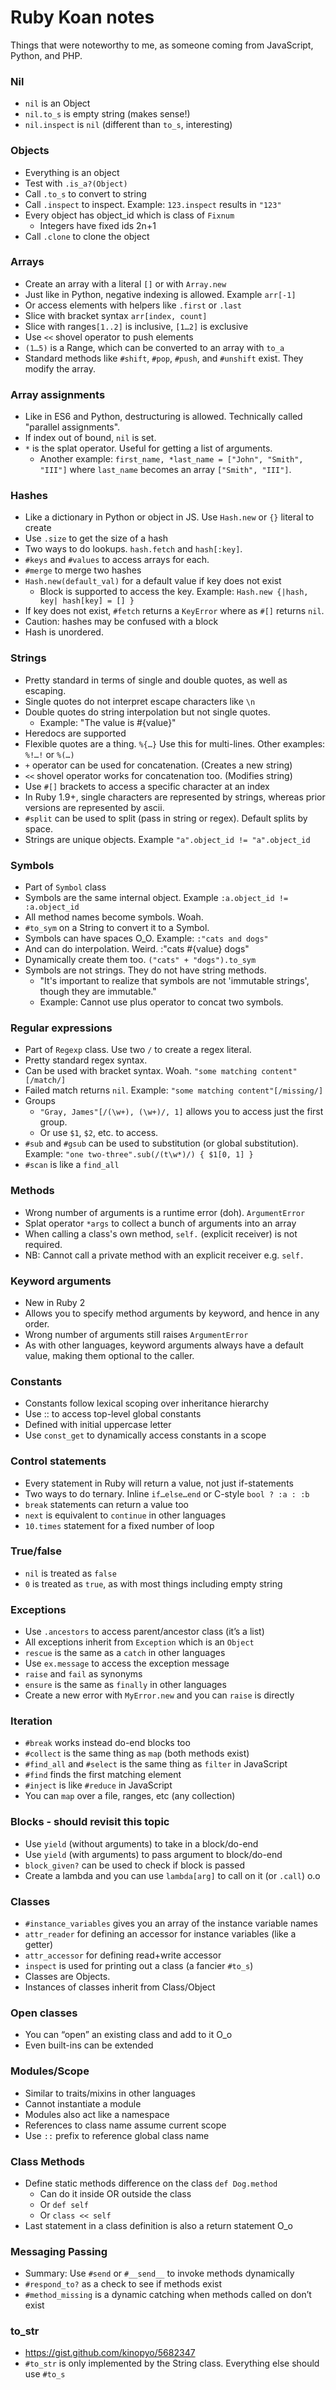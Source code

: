 # Ruby Koan notes

Things that were noteworthy to me, as someone coming from JavaScript, Python, and PHP.

### Nil
- `nil` is an Object
- `nil.to_s` is empty string (makes sense!)
- `nil.inspect` is `nil` (different than `to_s`, interesting)

### Objects
- Everything is an object
- Test with `.is_a?(Object)`
- Call `.to_s` to convert to string
- Call `.inspect` to inspect. Example: `123.inspect` results in `"123"`
- Every object has object_id which is class of `Fixnum`
    - Integers have fixed ids 2n+1
- Call `.clone` to clone the object

### Arrays
- Create an array with a literal `[]` or with `Array.new`
- Just like in Python, negative indexing is allowed. Example `arr[-1]`
- Or access elements with helpers like `.first` or `.last`
- Slice with bracket syntax `arr[index, count]`
- Slice with ranges`[1..2]` is inclusive, `[1…2]` is exclusive
- Use `<<` shovel operator to push elements
- `(1…5)` is a Range, which can be converted to an array with `to_a`
- Standard methods like `#shift`, `#pop`, `#push`, and `#unshift` exist. They modify the array.

### Array assignments
- Like in ES6 and Python, destructuring is allowed. Technically called "parallel assignments".
- If index out of bound, `nil` is set.
- `*` is the splat operator. Useful for getting a list of arguments.
    - Another example: `first_name, *last_name = ["John", "Smith", "III"]` where `last_name` becomes an array `["Smith", "III"]`.

### Hashes
- Like a dictionary in Python or object in JS. Use `Hash.new` or `{}` literal to create
- Use `.size` to get the size of a hash
- Two ways to do lookups. `hash.fetch` and `hash[:key]`.
- `#keys` and `#values` to access arrays for each.
- `#merge` to merge two hashes
- `Hash.new(default_val)` for a default value if key does not exist
    - Block is supported to access the key. Example: `Hash.new {|hash, key| hash[key] = [] }`
- If key does not exist, `#fetch` returns a `KeyError` where as `#[]` returns `nil`.
- Caution: hashes may be confused with a block
- Hash is unordered.

### Strings
- Pretty standard in terms of single and double quotes, as well as escaping.
- Single quotes do not interpret escape characters like `\n`
- Double quotes do string interpolation but not single quotes.
    - Example: "The value is #{value}"
- Heredocs are supported
- Flexible quotes are a thing. `%{…}` Use this for multi-lines. Other examples: `%!…!` or `%(…)`
- `+` operator can be used for concatenation. (Creates a new string)
- `<<` shovel operator works for concatenation too. (Modifies string)
- Use `#[]` brackets to access a specific character at an index
- In Ruby 1.9+, single characters are represented by strings, whereas prior versions are represented by ascii.
- `#split` can be used to split (pass in string or regex). Default splits by space.
- Strings are unique objects. Example `"a".object_id != "a".object_id`


### Symbols
- Part of `Symbol` class
- Symbols are the same internal object. Example `:a.object_id != :a.object_id`
- All method names become symbols. Woah.
- `#to_sym` on a String to convert it to a Symbol.
- Symbols can have spaces O_O. Example: `:"cats and dogs"`
- And can do interpolation. Weird. :"cats #{value} dogs"
- Dynamically create them too. `("cats" + "dogs").to_sym`
- Symbols are not strings. They do not have string methods.
    - "It's important to realize that symbols are not 'immutable strings', though they are immutable."
    - Example: Cannot use plus operator to concat two symbols.

### Regular expressions
- Part of `Regexp` class. Use two `/` to create a regex literal.
- Pretty standard regex syntax.
- Can be used with bracket syntax. Woah. `"some matching content"[/match/]`
- Failed match returns `nil`. Example: `"some matching content"[/missing/]`
- Groups
    - `"Gray, James"[/(\w+), (\w+)/, 1]` allows you to access just the first group.
    - Or use `$1`, `$2`, etc. to access.
- `#sub` and `#gsub` can be used to substitution (or global substitution). Example: `"one two-three".sub(/(t\w*)/) { $1[0, 1] }`
- `#scan` is like a `find_all` 

### Methods
- Wrong number of arguments is a runtime error (doh). `ArgumentError`
- Splat operator `*args` to collect a bunch of arguments into an array
- When calling a class's own method, `self.` (explicit receiver) is not required. 
- NB: Cannot call a private method with an explicit receiver e.g. `self.`

### Keyword arguments
- New in Ruby 2
- Allows you to specify method arguments by keyword, and hence in any order.
- Wrong number of arguments still raises `ArgumentError`
- As with other languages, keyword arguments always have a default value, making them optional to the caller.

### Constants
- Constants follow lexical scoping over inheritance hierarchy
- Use :: to access top-level global constants
- Defined with initial uppercase letter
- Use `const_get` to dynamically access constants in a scope

### Control statements
- Every statement in Ruby will return a value, not just if-statements
- Two ways to do ternary. Inline `if…else…end` or C-style `bool ? :a : :b`
- `break` statements can return a value too
- `next` is equivalent to `continue` in other languages
- `10.times` statement for a fixed number of loop

### True/false
- `nil` is treated as `false`
- `0` is treated as `true`, as with most things including empty string

### Exceptions
- Use `.ancestors` to access parent/ancestor class (it’s a list)
- All exceptions inherit from `Exception` which is an `Object`
- `rescue` is the same as a `catch` in other languages
- Use `ex.message` to access the exception message
- `raise` and `fail` as synonyms  
- `ensure` is the same as `finally` in other languages
- Create a new error with `MyError.new` and you can `raise` is directly

### Iteration
- `#break` works instead do-end blocks too
- `#collect` is the same thing as `map` (both methods exist)
- `#find_all` and `#select` is the same thing as `filter` in JavaScript
- `#find` finds the first matching element
- `#inject` is like `#reduce` in JavaScript
- You can `map` over a file, ranges, etc (any collection)

### Blocks - should revisit this topic
- Use `yield` (without arguments) to take in a block/do-end
- Use `yield` (with arguments) to pass argument to block/do-end
- `block_given?` can be used to check if block is passed
- Create a lambda and you can use `lambda[arg]` to call on it (or `.call`) o.o

### Classes
- `#instance_variables` gives you an array of the instance variable names
- `attr_reader` for defining an accessor for instance variables (like a getter)
- `attr_accessor` for defining read+write accessor
- `inspect` is used for printing out a class (a fancier `#to_s`)
- Classes are Objects.
- Instances of classes inherit from Class/Object

### Open classes
- You can “open” an existing class and add to it O_o
- Even built-ins can be extended

### Modules/Scope
- Similar to traits/mixins in other languages
- Cannot instantiate a module
- Modules also act like a namespace
- References to class name assume current scope
- Use `::` prefix to reference global class name

### Class Methods
- Define static methods difference on the class `def Dog.method`
    - Can do it inside OR outside the class
    - Or `def self`
    - Or `class << self`
- Last statement in a class definition is also a return statement O_o

### Messaging Passing
- Summary: Use `#send` or `#__send__` to invoke methods dynamically
- `#respond_to?` as a check to see if methods exist
- `#method_missing` is a dynamic catching when methods called on don’t exist

### to_str
- https://gist.github.com/kinopyo/5682347
- `#to_str` is only implemented by the String class. Everything else should use `#to_s`

